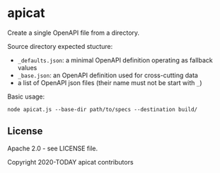 # apicat

Create a single OpenAPI file from a directory.

Source directory expected stucture:

- `_defaults.json`: a minimal OpenAPI definition operating as fallback values
- `_base.json`: an OpenAPI definition used for cross-cutting data
- a list of OpenAPI json files (their name must not be start with `_`)

Basic usage:

```
node apicat.js --base-dir path/to/specs --destination build/
```

## License

Apache 2.0 - see LICENSE file.

Copyright 2020-TODAY apicat contributors
